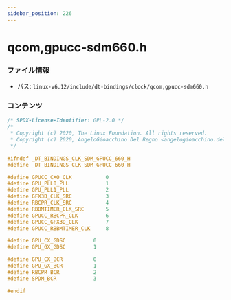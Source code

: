```yaml
---
sidebar_position: 226
---
```

# qcom,gpucc-sdm660.h

### ファイル情報

- パス: `linux-v6.12/include/dt-bindings/clock/qcom,gpucc-sdm660.h`

### コンテンツ

```h
/* SPDX-License-Identifier: GPL-2.0 */
/*
 * Copyright (c) 2020, The Linux Foundation. All rights reserved.
 * Copyright (c) 2020, AngeloGioacchino Del Regno <angelogioacchino.delregno@somainline.org>
 */

#ifndef _DT_BINDINGS_CLK_SDM_GPUCC_660_H
#define _DT_BINDINGS_CLK_SDM_GPUCC_660_H

#define GPUCC_CXO_CLK			0
#define GPU_PLL0_PLL			1
#define GPU_PLL1_PLL			2
#define GFX3D_CLK_SRC			3
#define RBCPR_CLK_SRC			4
#define RBBMTIMER_CLK_SRC		5
#define GPUCC_RBCPR_CLK			6
#define GPUCC_GFX3D_CLK			7
#define GPUCC_RBBMTIMER_CLK		8

#define GPU_CX_GDSC			0
#define GPU_GX_GDSC			1

#define GPU_CX_BCR			0
#define GPU_GX_BCR			1
#define RBCPR_BCR			2
#define SPDM_BCR			3

#endif

```
